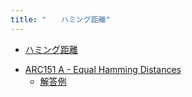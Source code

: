 ```yaml
---
title: "　　ハミング距離"
---
```


* [ハミング距離](https://ja.wikipedia.org/wiki/%E3%83%8F%E3%83%9F%E3%83%B3%E3%82%B0%E8%B7%9D%E9%9B%A2)

- [ARC151 A - Equal Hamming Distances](https://atcoder.jp/contests/arc151/tasks/arc151_a)
    - [解答例](https://atcoder.jp/contests/arc151/submissions/36078595)